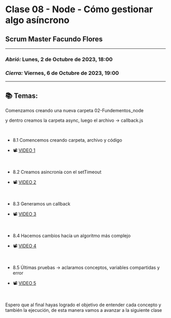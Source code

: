 # Clase 08 - Node - Cómo gestionar algo asíncrono

## Scrum Master Facundo Flores

---

### *Abrió:* Lunes, 2 de Octubre de 2023, 18:00
### *Cierra:* Viernes, 6 de Octubre de 2023, 19:00

---

## 📚 Temas:

Comenzamos creando una nueva carpeta 02-Fundementos_node

y dentro creamos la carpeta async, luego el archivo -> callback.js

<br>

- 8.1 Comencemos creando carpeta, archivo y código

- 📽 [VIDEO 1](https://drive.google.com/file/d/1--IGMokQJvGOHnA61zgmMGa9wX8i7sa7/view)

<br>

- 8.2 Creamos asincronía con el setTimeout
  
- 📽 [VIDEO 2](https://drive.google.com/file/d/1KT9nxssR0Z_SHzXQfuHoPrJhblrGROTB/view)

<br>

- 8.3 Generamos un callback
  
- 📽 [VIDEO 3](https://drive.google.com/file/d/1LRPqKnGpplfkoHFx0IMHQZlVV1g1wpWx/view)

<br>

- 8.4 Hacemos cambios hacía un algoritmo más complejo
  
- 📽 [VIDEO 4](https://drive.google.com/file/d/1XEyyIHtqiCBd0mdhJA4JU1tiQT5qI4b7/view)

<br>

- 8.5 Últimas pruebas -> aclaramos conceptos, variables compartidas y error
  
- 📽 [VIDEO 5](https://drive.google.com/file/d/1hCkP48m0lU8Y9TDfDzuEaI321ggA8Ej4/view)

<br>

Espero que al final hayas logrado el objetivo de entender cada concepto y también la ejecución, de esta manera vamos a avanzar a la siguiente clase

<br>
